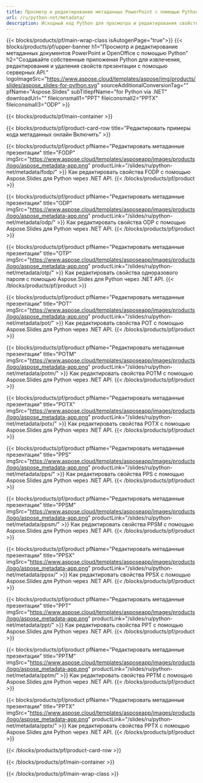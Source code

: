 ```yaml
---
title: Просмотр и редактирование метаданных PowerPoint с помощью Python
url: /ru/python-net/metadata/
description: Исходный код Python для просмотра и редактирования свойств презентации
---
```


{{< blocks/products/pf/main-wrap-class isAutogenPage="true">}}
{{< blocks/products/pf/upper-banner h1="Просмотр и редактирование метаданных документов PowerPoint и OpenOffice с помощью Python" h2="Создавайте собственные приложения Python для извлечения, редактирования и удаления свойств презентации с помощью серверных API." logoImageSrc="https://www.aspose.cloud/templates/aspose/img/products/slides/aspose_slides-for-python.svg" sourceAdditionalConversionTag="" pfName="Aspose.Slides" subTitlepfName="for Python via .NET" downloadUrl="" fileiconsmall1="PPT" fileiconsmall2="PPTX" fileiconsmall3="ODP" >}}

{{< blocks/products/pf/main-container >}}

{{< blocks/products/pf/product-card-row title="Редактировать примеры кода метаданных онлайн Включить" >}}

{{< blocks/products/pf/product pfName="Редактировать метаданные презентации" title="FODP" imgSrc="https://www.aspose.cloud/templates/asposeapp/images/products/logo/aspose_metadata-app.png" productLink="/slides/ru/python-net/metadata/fodp/" >}}
Как редактировать свойства FODP с помощью Aspose.Slides для Python через .NET API.
{{< /blocks/products/pf/product >}}

{{< blocks/products/pf/product pfName="Редактировать метаданные презентации" title="ODP" imgSrc="https://www.aspose.cloud/templates/asposeapp/images/products/logo/aspose_metadata-app.png" productLink="/slides/ru/python-net/metadata/odp/" >}}
Как редактировать свойства ODP с помощью Aspose.Slides для Python через .NET API.
{{< /blocks/products/pf/product >}}

{{< blocks/products/pf/product pfName="Редактировать метаданные презентации" title="OTP" imgSrc="https://www.aspose.cloud/templates/asposeapp/images/products/logo/aspose_metadata-app.png" productLink="/slides/ru/python-net/metadata/otp/" >}}
Как редактировать свойства одноразового пароля с помощью Aspose.Slides для Python через .NET API.
{{< /blocks/products/pf/product >}}

{{< blocks/products/pf/product pfName="Редактировать метаданные презентации" title="POT" imgSrc="https://www.aspose.cloud/templates/asposeapp/images/products/logo/aspose_metadata-app.png" productLink="/slides/ru/python-net/metadata/pot/" >}}
Как редактировать свойства POT с помощью Aspose.Slides для Python через .NET API.
{{< /blocks/products/pf/product >}}

{{< blocks/products/pf/product pfName="Редактировать метаданные презентации" title="POTM" imgSrc="https://www.aspose.cloud/templates/asposeapp/images/products/logo/aspose_metadata-app.png" productLink="/slides/ru/python-net/metadata/potm/" >}}
Как редактировать свойства POTM с помощью Aspose.Slides для Python через .NET API.
{{< /blocks/products/pf/product >}}

{{< blocks/products/pf/product pfName="Редактировать метаданные презентации" title="POTX" imgSrc="https://www.aspose.cloud/templates/asposeapp/images/products/logo/aspose_metadata-app.png" productLink="/slides/ru/python-net/metadata/potx/" >}}
Как редактировать свойства POTX с помощью Aspose.Slides для Python через .NET API.
{{< /blocks/products/pf/product >}}

{{< blocks/products/pf/product pfName="Редактировать метаданные презентации" title="PPS" imgSrc="https://www.aspose.cloud/templates/asposeapp/images/products/logo/aspose_metadata-app.png" productLink="/slides/ru/python-net/metadata/pps/" >}}
Как редактировать свойства PPS с помощью Aspose.Slides для Python через .NET API.
{{< /blocks/products/pf/product >}}

{{< blocks/products/pf/product pfName="Редактировать метаданные презентации" title="PPSM" imgSrc="https://www.aspose.cloud/templates/asposeapp/images/products/logo/aspose_metadata-app.png" productLink="/slides/ru/python-net/metadata/ppsm/" >}}
Как редактировать свойства PPSM с помощью Aspose.Slides для Python через .NET API.
{{< /blocks/products/pf/product >}}

{{< blocks/products/pf/product pfName="Редактировать метаданные презентации" title="PPSX" imgSrc="https://www.aspose.cloud/templates/asposeapp/images/products/logo/aspose_metadata-app.png" productLink="/slides/ru/python-net/metadata/ppsx/" >}}
Как редактировать свойства PPSX с помощью Aspose.Slides для Python через .NET API.
{{< /blocks/products/pf/product >}}

{{< blocks/products/pf/product pfName="Редактировать метаданные презентации" title="PPT" imgSrc="https://www.aspose.cloud/templates/asposeapp/images/products/logo/aspose_metadata-app.png" productLink="/slides/ru/python-net/metadata/ppt/" >}}
Как редактировать свойства PPT с помощью Aspose.Slides для Python через .NET API.
{{< /blocks/products/pf/product >}}

{{< blocks/products/pf/product pfName="Редактировать метаданные презентации" title="PPTM" imgSrc="https://www.aspose.cloud/templates/asposeapp/images/products/logo/aspose_metadata-app.png" productLink="/slides/ru/python-net/metadata/pptm/" >}}
Как редактировать свойства PPTM с помощью Aspose.Slides для Python через .NET API.
{{< /blocks/products/pf/product >}}

{{< blocks/products/pf/product pfName="Редактировать метаданные презентации" title="PPTX" imgSrc="https://www.aspose.cloud/templates/asposeapp/images/products/logo/aspose_metadata-app.png" productLink="/slides/ru/python-net/metadata/pptx/" >}}
Как редактировать свойства PPTX с помощью Aspose.Slides для Python через .NET API.
{{< /blocks/products/pf/product >}}



{{< /blocks/products/pf/product-card-row >}}

{{< /blocks/products/pf/main-container >}}
    
{{< /blocks/products/pf/main-wrap-class >}}